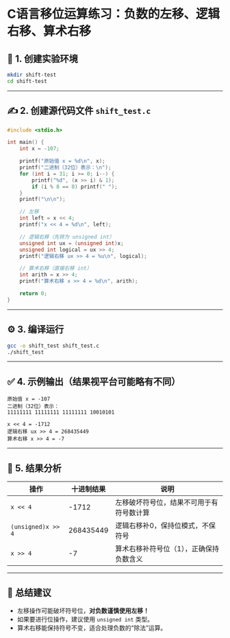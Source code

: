 # C语言移位运算练习：负数的左移、逻辑右移、算术右移

## 📁 1. 创建实验环境

```bash
mkdir shift-test
cd shift-test
```

---

## ✍️ 2. 创建源代码文件 `shift_test.c`

```c
#include <stdio.h>

int main() {
    int x = -107;

    printf("原始值 x = %d\n", x);
    printf("二进制（32位）表示：\n");
    for (int i = 31; i >= 0; i--) {
        printf("%d", (x >> i) & 1);
        if (i % 8 == 0) printf(" ");
    }
    printf("\n\n");

    // 左移
    int left = x << 4;
    printf("x << 4 = %d\n", left);

    // 逻辑右移（先转为 unsigned int）
    unsigned int ux = (unsigned int)x;
    unsigned int logical = ux >> 4;
    printf("逻辑右移 ux >> 4 = %u\n", logical);

    // 算术右移（直接右移 int）
    int arith = x >> 4;
    printf("算术右移 x >> 4 = %d\n", arith);

    return 0;
}
```

---

## ⚙️ 3. 编译运行

```bash
gcc -o shift_test shift_test.c
./shift_test
```

---

## ✅ 4. 示例输出（结果视平台可能略有不同）

```text
原始值 x = -107
二进制（32位）表示：
11111111 11111111 11111111 10010101 

x << 4 = -1712
逻辑右移 ux >> 4 = 268435449
算术右移 x >> 4 = -7
```

---

## 📌 5. 结果分析

| 操作                 | 十进制结果 | 说明                                           |
|----------------------|-------------|------------------------------------------------|
| `x << 4`             | -1712       | 左移破坏符号位，结果不可用于有符号数计算       |
| `(unsigned)x >> 4`   | 268435449   | 逻辑右移补0，保持位模式，不保符号               |
| `x >> 4`             | -7          | 算术右移补符号位（1），正确保持负数含义         |

---

## 📝 总结建议

- 左移操作可能破坏符号位，**对负数谨慎使用左移！**
- 如果要进行位操作，建议使用 `unsigned int` 类型。
- 算术右移能保持符号不变，适合处理负数的“除法”运算。